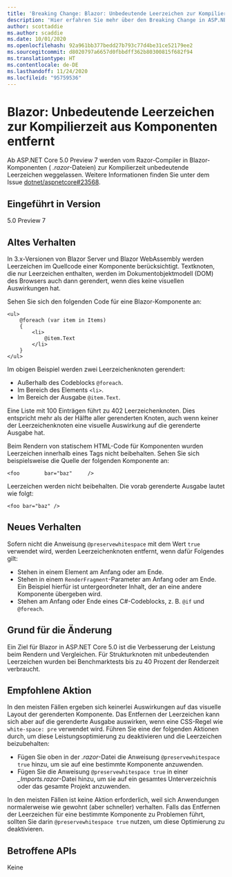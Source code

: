 ```yaml
---
title: 'Breaking Change: Blazor: Unbedeutende Leerzeichen zur Kompilierzeit aus Komponenten entfernt'
description: 'Hier erfahren Sie mehr über den Breaking Change in ASP.NET Core 5.0 mit dem Titel „Blazor: Unbedeutende Leerzeichen zur Kompilierzeit aus Komponenten entfernt'
author: scottaddie
ms.author: scaddie
ms.date: 10/01/2020
ms.openlocfilehash: 92a961bb377bedd27b793c77d4be31ce52179ee2
ms.sourcegitcommit: d8020797a6657d0fbbdff362b80300815f682f94
ms.translationtype: HT
ms.contentlocale: de-DE
ms.lasthandoff: 11/24/2020
ms.locfileid: "95759536"
---
```

# <a name="blazor-insignificant-whitespace-trimmed-from-components-at-compile-time"></a>Blazor: Unbedeutende Leerzeichen zur Kompilierzeit aus Komponenten entfernt

Ab ASP.NET Core 5.0 Preview 7 werden vom Razor-Compiler in Blazor-Komponenten ( *.razor*-Dateien) zur Kompilierzeit unbedeutende Leerzeichen weggelassen. Weitere Informationen finden Sie unter dem Issue [dotnet/aspnetcore#23568](https://github.com/dotnet/aspnetcore/issues/23568).

## <a name="version-introduced"></a>Eingeführt in Version

5.0 Preview 7

## <a name="old-behavior"></a>Altes Verhalten

In 3.x-Versionen von Blazor Server und Blazor WebAssembly werden Leerzeichen im Quellcode einer Komponente berücksichtigt. Textknoten, die nur Leerzeichen enthalten, werden im Dokumentobjektmodell (DOM) des Browsers auch dann gerendert, wenn dies keine visuellen Auswirkungen hat.

Sehen Sie sich den folgenden Code für eine Blazor-Komponente an:

```razor
<ul>
    @foreach (var item in Items)
    {
        <li>
            @item.Text
        </li>
    }
</ul>
```

Im obigen Beispiel werden zwei Leerzeichenknoten gerendert:

* Außerhalb des Codeblocks `@foreach`.
* Im Bereich des Elements `<li>`.
* Im Bereich der Ausgabe `@item.Text`.

Eine Liste mit 100 Einträgen führt zu 402 Leerzeichenknoten. Dies entspricht mehr als der Hälfte aller gerenderten Knoten, auch wenn keiner der Leerzeichenknoten eine visuelle Auswirkung auf die gerenderte Ausgabe hat.

Beim Rendern von statischem HTML-Code für Komponenten wurden Leerzeichen innerhalb eines Tags nicht beibehalten. Sehen Sie sich beispielsweise die Quelle der folgenden Komponente an:

```razor
<foo        bar="baz"     />
```

Leerzeichen werden nicht beibehalten. Die vorab gerenderte Ausgabe lautet wie folgt:

```razor
<foo bar="baz" />
```

## <a name="new-behavior"></a>Neues Verhalten

Sofern nicht die Anweisung `@preservewhitespace` mit dem Wert `true` verwendet wird, werden Leerzeichenknoten entfernt, wenn dafür Folgendes gilt:

* Stehen in einem Element am Anfang oder am Ende.
* Stehen in einem `RenderFragment`-Parameter am Anfang oder am Ende. Ein Beispiel hierfür ist untergeordneter Inhalt, der an eine andere Komponente übergeben wird.
* Stehen am Anfang oder Ende eines C#-Codeblocks, z. B. `@if` und `@foreach`.

## <a name="reason-for-change"></a>Grund für die Änderung

Ein Ziel für Blazor in ASP.NET Core 5.0 ist die Verbesserung der Leistung beim Rendern und Vergleichen. Für Strukturknoten mit unbedeutenden Leerzeichen wurden bei Benchmarktests bis zu 40 Prozent der Renderzeit verbraucht.

## <a name="recommended-action"></a>Empfohlene Aktion

In den meisten Fällen ergeben sich keinerlei Auswirkungen auf das visuelle Layout der gerenderten Komponente. Das Entfernen der Leerzeichen kann sich aber auf die gerenderte Ausgabe auswirken, wenn eine CSS-Regel wie `white-space: pre` verwendet wird. Führen Sie eine der folgenden Aktionen durch, um diese Leistungsoptimierung zu deaktivieren und die Leerzeichen beizubehalten:

* Fügen Sie oben in der *.razor*-Datei die Anweisung `@preservewhitespace true` hinzu, um sie auf eine bestimmte Komponente anzuwenden.
* Fügen Sie die Anweisung `@preservewhitespace true` in einer *_Imports.razor*-Datei hinzu, um sie auf ein gesamtes Unterverzeichnis oder das gesamte Projekt anzuwenden.

In den meisten Fällen ist keine Aktion erforderlich, weil sich Anwendungen normalerweise wie gewohnt (aber schneller) verhalten. Falls das Entfernen der Leerzeichen für eine bestimmte Komponente zu Problemen führt, sollten Sie darin `@preservewhitespace true` nutzen, um diese Optimierung zu deaktivieren.

## <a name="affected-apis"></a>Betroffene APIs

Keine

<!--

### Category

ASP.NET Core

### Affected APIs

Not detectable via API analysis

-->
